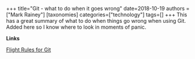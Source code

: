 +++
title="Git - what to do when it goes wrong"
date=2018-10-19
authors = ["Mark Rainey"]
[taxonomies]
categories=["technology"]
tags=[]
+++
This has a great summary of what to do when things go wrong when using Git. Added here so I know where to look in moments of panic.
<!-- more -->

__Links__

[Flight Rules for Git](https://github.com/k88hudson/git-flight-rules)

